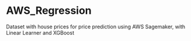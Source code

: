 # AWS_Regression
Dataset with house prices for price prediction using AWS Sagemaker, with Linear Learner and XGBoost
